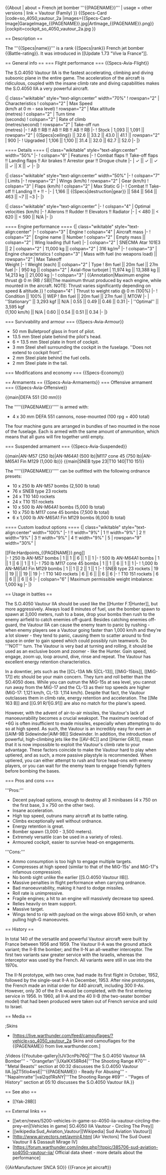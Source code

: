 {{About
| about = French jet bomber '''{{PAGENAME}}'''
| usage = other versions
| link = Vautour (Family)
}}
{{Specs-Card
|code=so_4050_vautour_2a
|images={{Specs-Card-Image|GarageImage_{{PAGENAME}}.jpg|ArtImage_{{PAGENAME}}.png}}
|cockpit=cockpit_so_4050_vautour_2a.jpg
}}

== Description ==
<!-- ''In the description, the first part should be about the history of and the creation and combat usage of the aircraft, as well as its key features. In the second part, tell the reader about the aircraft in the game. Insert a screenshot of the vehicle, so that if the novice player does not remember the vehicle by name, he will immediately understand what kind of vehicle the article is talking about.'' -->
The '''{{Specs|name}}''' is a rank {{Specs|rank}} French jet bomber {{Battle-rating}}. It was introduced in [[Update 1.73 "Vive la France"]].

== General info ==
=== Flight performance ===
{{Specs-Avia-Flight}}
<!-- ''Describe how the aircraft behaves in the air. Speed, manoeuvrability, acceleration and allowable loads - these are the most important characteristics of the vehicle.'' -->
The S.O.4050 Vautour IIA is the fastest accelerating, climbing and diving subsonic plane in the entire game. The acceleration of the aircraft is ridiculous, coupled with the insane climb rate and diving capabilities makes the S.O.4050 IIA a very powerful aircraft.

{| class="wikitable" style="text-align:center" width="70%"
! rowspan="2" | Characteristics
! colspan="2" | Max Speed<br>(km/h at 0 m - sea level)
! rowspan="2" | Max altitude<br>(metres)
! colspan="2" | Turn time<br>(seconds)
! colspan="2" | Rate of climb<br>(metres/second)
! rowspan="2" | Take-off run<br>(metres)
|-
! AB !! RB !! AB !! RB !! AB !! RB
|-
! Stock
| 1,093 || 1,091 || rowspan="2" | {{Specs|ceiling}} || 32.6 || 33.2 || 43.0 || 41.1 || rowspan="2" | 900
|-
! Upgraded
| 1,106 || 1,100 || 31.4 || 32.0 || 62.7 || 52.0
|-
|}

==== Details ====
{| class="wikitable" style="text-align:center" width="50%"
|-
! colspan="6" | Features
|-
! Combat flaps !! Take-off flaps !! Landing flaps !! Air brakes !! Arrestor gear !! Drogue chute
|-
| ✓ || ✓ || ✓ || ✓ || X || ✓     <!-- ✓ -->
|-
|}

{| class="wikitable" style="text-align:center" width="50%"
|-
! colspan="7" | Limits
|-
! rowspan="2" | Wings (km/h)
! rowspan="2" | Gear (km/h)
! colspan="3" | Flaps (km/h)
! colspan="2" | Max Static G
|-
! Combat !! Take-off !! Landing !! + !! -
|-
| 1,166 <!-- {{Specs|destruction|body}} --> || {{Specs|destruction|gear}} || 584 || 564 || 463 || ~7 || ~3
|-
|}

{| class="wikitable" style="text-align:center"
|-
! colspan="4" | Optimal velocities (km/h)
|-
! Ailerons !! Rudder !! Elevators !! Radiator
|-
| < 480 || < 620 || < 590 || N/A
|-
|}

==== Engine performance ====
{| class="wikitable" style="text-align:center"
|-
! colspan="3" | Engine
! colspan="4" | Aircraft mass
|-
! colspan="2" | Engine name || Number
! colspan="2" | Empty mass || colspan="2" | Wing loading (full fuel)
|-
| colspan="2" | SNECMA Atar 101E3 ||  2
| colspan="2" | 11,000 kg || colspan="2" | 316 kg/m<sup>2</sup>
|-
! colspan="3" | Engine characteristics
! colspan="3" | Mass with fuel (no weapons load) || rowspan="2" | Max Takeoff<br />Weight
|-
! Weight (each) || colspan="2" | Type
! 8m fuel || 20m fuel || 27m fuel
|-
| 950 kg || colspan="2" | Axial-flow turbojet
| 11,974 kg || 13,388 kg || 14,213 kg || 21,000 kg
|-
! colspan="3" | {{Annotation|Maximum engine thrust @ 0 m (RB / SB)|The maximum thrust produced by each engine, while mounted in the aircraft. NOTE: Thrust varies significantly depending on speed & altitude.}}
! colspan="4" | Thrust to weight ratio @ 0 m (100%)
|-
! Condition || 100% || WEP
! 8m fuel || 20m fuel || 27m fuel || MTOW
|-
| ''Stationary'' || 3,293 kgf || N/A
| 0.55 || 0.49 || 0.46 || 0.31
|-
| ''Optimal'' || 3,595 kgf<br />(1,100 km/h) || N/A
| 0.60 || 0.54 || 0.51 || 0.34
|-
|}

=== Survivability and armour ===
{{Specs-Avia-Armour}}
<!-- ''Examine the survivability of the aircraft. Note how vulnerable the structure is and how secure the pilot is, whether the fuel tanks are armoured, etc. Describe the armour, if there is any, and also mention the vulnerability of other critical aircraft systems.'' -->

* 50 mm Bulletproof glass in front of pilot.
* 13.5 mm Steel plate behind the pilot's head.
* 6 + 13.5 mm Steel plate in front of cockpit.
* 3 mm Steel shell surrounding the cockpit in the fuselage. ''Does not extend to cockpit front''.
* 2 mm Steel plate behind the fuel cells.
* 2 mm Steel plate in the tail.

=== Modifications and economy ===
{{Specs-Economy}}

== Armaments ==
{{Specs-Avia-Armaments}}
=== Offensive armament ===
{{Specs-Avia-Offensive}}
<!-- ''Describe the offensive armament of the aircraft, if any. Describe how effective the cannons and machine guns are in a battle, and also what belts or drums are better to use. If there is no offensive weaponry, delete this subsection.'' -->
{{main|DEFA 551 (30 mm)}}

The '''''{{PAGENAME}}''''' is armed with:

* 4 x 30 mm DEFA 551 cannons, nose-mounted (100 rpg = 400 total)

The four machine guns are arranged in bundles of two mounted in the nose of the fuselage. Each is armed with the same amount of ammunition, which means that all guns will fire together until empty.

=== Suspended armament ===
{{Specs-Avia-Suspended}}
<!-- ''Describe the aircraft's suspended armament: additional cannons under the wings, bombs, rockets and torpedoes. This section is especially important for bombers and attackers. If there is no suspended weaponry remove this subsection.'' -->
{{main|AN-M57 (250 lb)|AN-M64A1 (500 lb)|M117 cone 45 (750 lb)|AN-M65A1 Fin M129 (1,000 lb)}}
{{main|SNEB type 23|T10 140|T10 151}}

The '''''{{PAGENAME}}''''' can be outfitted with the following ordnance presets:

* 10 x 250 lb AN-M57 bombs (2,500 lb total)
* 76 x SNEB type 23 rockets
* 24 x T10 140 rockets
* 24 x T10 151 rockets
* 10 x 500 lb AN-M64A1 bombs (5,000 lb total)
* 10 x 750 lb M117 cone 45 bombs (7,500 lb total)
* 6 x 1,000 lb AN-M65A1 Fin M129 bombs (6,000 lb total)

==== Custom loadout options ====
{| class="wikitable" style="text-align:center" width="100%"
|-
! !! width="9%" | 1 !! width="9%" | 2 !! width="9%" | 3 !! width="9%" | 4 !! width="9%" | 5
| rowspan="9" width="30%" | <div class="ttx-image">[[File:Hardpoints_{{PAGENAME}}.png]]</div>
|-
! 250 lb AN-M57 bombs
| 1 || 1 || 6 || 1 || 1
|-
! 500 lb AN-M64A1 bombs
| 1 || 1 || 6 || 1 || 1
|-
! 750 lb M117 cone 45 bombs
| 1 || 1 || 6 || 1 || 1
|-
! 1,000 lb AN-M65A1 Fin M129 bombs
| 1 || 1 || 2 || 1 || 1
|-
! SNEB type 23 rockets
| 19 || 19 || || 19 || 19
|-
! T10 140 rockets
| 6 || 6 || || 6 || 6
|-
! T10 151 rockets
| 6 || 6 || || 6 || 6
|-
| colspan="6" | Maximum permissible weight imbalance: 1,000 kg
|-
|}

== Usage in battles ==
<!-- ''Describe the tactics of playing in the aircraft, the features of using aircraft in a team and advice on tactics. Refrain from creating a "guide" - do not impose a single point of view, but instead, give the reader food for thought. Examine the most dangerous enemies and give recommendations on fighting them. If necessary, note the specifics of the game in different modes (AB, RB, SB).'' -->
The S.O.4050 Vautour IIA should be used like the [[Hunter F.1|Hunter]], but more aggressively. Always load 8 minutes of fuel, use the bomber spawn to spawn at 3,000 meters, rush to a base, drop your bombs then rush to the enemy airfield to catch enemies off-guard. Besides catching enemies off-guard, the Vautour IIA can cause the enemy team to panic by rushing - when enemy players see a Vautour going faster than 1,000 km/h and they're a lot slower - they tend to panic, causing them to scatter around to find space in order to gain speed which could possibly ruin teamwork.
Do '''NOT''' turn. The Vautour is very bad at turning and rolling, it should be used as an exclusive boom and zoomer - like the Hunter. Gain speed, engage, zoom up, loop around, dive, rinse and repeat. The Vautour has excellent energy retention characteristics.

In a downtier, jets such as the [[CL-13A Mk 5|CL-13]], [[MiG-15bis]], [[MiG-17]] etc should be your main concern. They turn and roll better than the SO.4050 does. While you can outrun the MiG-15s at sea level, you cannot run away from the MiG-17 and the CL-13 as their top speeds are higher (MiG-17: 1,121 km/h, CL-13: 1,114 km/h). Despite that fact, the Vautour outclasses them in climb rate, energy retention and acceleration. The [[Me 163 B]] and [[G.91 R/1|G.91]] are also no match for the plane's speed.

However, with the advent of air-to-air missiles, the Vautour's lack of manoeuvrability becomes a crucial weakspot. The maximum overload of +6G is often insufficient to evade missiles, especially when attempting to do so at high speed. As such, the Vautour is an incredibly easy for even an [[AIM-9B Sidewinder|AIM-9B]] Sidewinder. In addition, the introduction of powerful, high-climbing jets like the [[AV-8C]] and [[Harrier GR.1]], mean that it is now impossible to exploit the Vautour's climb rate to your advantage. These factors coincide to make the Vautour hard to play when uptiered, and as such, a more passive playstyle is recommended. When uptiered, you can either attempt to rush and force head-ons with enemy players, or you can wait for the enemy team to engage friendly fighters before bombing the bases.

=== Pros and cons ===
<!-- ''Summarise and briefly evaluate the vehicle in terms of its characteristics and combat effectiveness. Mark its pros and cons in the bulleted list. Try not to use more than 6 points for each of the characteristics. Avoid using categorical definitions such as "bad", "good" and the like - use substitutions with softer forms such as "inadequate" and "effective".'' -->

'''Pros:'''

* Decent payload options, enough to destroy all 3 minibases (4 x 750 on the first base, 3 x 750 on the other two).
* Insane acceleration.
* High top speed, outruns many aircraft at its battle rating.
* Climbs exceptionally well without ordnance.
* Energy retention is great.
* Bomber spawn (3,000 - 3,500 meters).
* Extremely versatile (can be used in a variety of roles).
* Armoured cockpit, easier to survive head-on engagements.

'''Cons:'''

* Ammo consumption is too high to engage multiple targets.
* Compresses at high speed (similar to that of the MiG-15s' and MiG-17's infamous compression).
* No bomb sight unlike the earlier [[S.O.4050 Vautour IIB]].
* Massive penalties in flight performance when carrying ordnance.
* Bad manoeuvrability, making it hard to dodge missiles.
* Roll rate is unimpressive.
* Fragile engines; a hit to an engine will massively decrease top speed.
* Relies heavily on team support.
* Massive target.
* Wings tend to rip with payload on the wings above 850 km/h, or when pulling high-G manoeuvres.

== History ==
<!-- ''Describe the history of the creation and combat usage of the aircraft in more detail than in the introduction. If the historical reference turns out to be too long, take it to a separate article, taking a link to the article about the vehicle and adding a block "/History" (example: <nowiki>https://wiki.warthunder.com/(Vehicle-name)/History</nowiki>) and add a link to it here using the <code>main</code> template. Be sure to reference text and sources by using <code><nowiki><ref></ref></nowiki></code>, as well as adding them at the end of the article with <code><nowiki><references /></nowiki></code>. This section may also include the vehicle's dev blog entry (if applicable) and the in-game encyclopedia description (under <code><nowiki>=== In-game description ===</nowiki></code>, also if applicable).'' -->

In total 140 of the versatile and powerful Vautour aircraft were built by France between 1956 and 1959. The Vautour II-A was the ground attack variant; the II-B the bomber; and the II-N an all-weather interceptor. The first two variants saw greater service with the Israelis, whereas the interceptor was used by the French. All variants were still in use into the 1970s.

The II-N prototype, with two crew, had made its first flight in October, 1952, followed by the single-seat II-A in December, 1953. After nine prototypes, the French made an initial order for 440 aircraft, including 300 II-As. However, only 30 of the II-A would be completed, with the first entering service in 1956. In 1960, all II-A and the 40 II-B (the two-seater bomber model) that had been produced were taken out of French service and sold to Israel.

== Media ==
<!-- ''Excellent additions to the article would be video guides, screenshots from the game, and photos.'' -->

;Skins
* [https://live.warthunder.com/feed/camouflages/?vehicle=so_4050_vautour_2a Skins and camouflages for the {{PAGENAME}} from live.warthunder.com.]

;Videos
{{Youtube-gallery|tJV3cnPb76Q|'''The S.O.4050 Vautour IIA Bomber''' - ''Orangefan''|UXaIKX58Rd4|'''The Shooting Range #70''' - ''Metal Beasts'' section at 00:32 discusses the S.O.4050 Vautour IIA.|gZT5tIo4wsE|'''{{PAGENAME}} - Ready For Abusing''' - ''Napalmratte''|val2qd1RsNY|'''The Shooting Range #69''' - ''Pages of History'' section at 05:10 discusses the S.O.4050 Vautour IIA.}}

== See also ==
<!-- ''Links to the articles on the War Thunder Wiki that you think will be useful for the reader, for example:''
* ''reference to the series of the aircraft;''
* ''links to approximate analogues of other nations and research trees.'' -->

* [[Yak-28B]]

== External links ==
<!-- ''Paste links to sources and external resources, such as:''
* ''topic on the official game forum;''
* ''other literature.'' -->

* [[wt:en/news/5200-vehicles-in-game-so-4050-iia-vautour-circling-the-prey-en|[Vehicles in game] SO.4050 IIA Vautour - Circling The Prey]]
* [[wikipedia:Sud_Aviation_Vautour|[Wikipedia] Sud Aviation Vautour]]
* [http://www.airvectors.net/avmir4.html <nowiki>[Air Vectors]</nowiki> The Sud Ouest Vautour II & Dassault Mirage IV]
* [https://forum.warthunder.com/index.php?/topic/385706-sud-aviation-so4050-vautour-iia/ Official data sheet - more details about the performance]

{{AirManufacturer SNCA SO}}
{{France jet aircraft}}